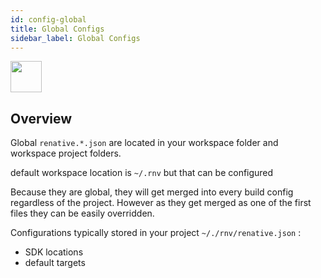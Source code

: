 ```yaml
---
id: config-global
title: Global Configs
sidebar_label: Global Configs
---
```


<img src="https://renative.org/img/ic_configuration.png" width=50 height=50 />

## Overview


Global `renative.*.json` are located in your workspace folder and workspace project folders.

default workspace location is `~/.rnv` but that can be configured

Because they are global, they will get merged into every build config regardless of the project. However as they get merged as one of the first files they can be easily overridden.


Configurations typically stored in your project `~/./rnv/renative.json` :

- SDK locations
- default targets
